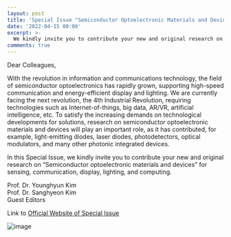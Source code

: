 ```yaml
---
layout: post
title: 'Special Issue "Semiconductor Optoelectronic Materials and Devices 2022"'
date: '2022-04-15 00:00'
excerpt: >-
  We kindly invite you to contribute your new and original research on “Semiconductor optoelectronic materials and devices” for sensing, communication, display, lighting, and computing.
comments: true
---
```

Dear Colleagues,

With the revolution in information and communications technology, the field of semiconductor optoelectronics has rapidly grown, supporting high-speed communication and energy-efficient display and lighting.  We are currently facing the next revolution, the 4th Industrial Revolution, requiring technologies such as Internet-of-things, big data, AR/VR, artificial intelligence, etc. To satisfy the increasing demands on technological developments for solutions, research on semiconductor optoelectronic materials and devices will play an important role, as it has contributed, for example, light-emitting diodes, laser diodes, photodetectors, optical modulators, and many other photonic integrated devices.

In this Special Issue, we kindly invite you to contribute your new and original research on “Semiconductor optoelectronic materials and devices” for sensing, communication, display, lighting, and computing.

Prof. Dr. Younghyun Kim    
Prof. Dr. Sanghyeon Kim    
Guest Editors    

Link to [Official Website of Special Issue](https://www.mdpi.com/journal/crystals/special_issues/semiconductor_optoelectronic_materials_devices)

![image](https://user-images.githubusercontent.com/32427749/163492827-f1cb8a38-79af-4d1d-aa71-4af7cfa92bcc.png)




